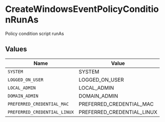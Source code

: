 # CreateWindowsEventPolicyConditionRunAs

Policy condition script runAs


## Values

| Name                         | Value                        |
| ---------------------------- | ---------------------------- |
| `SYSTEM`                     | SYSTEM                       |
| `LOGGED_ON_USER`             | LOGGED_ON_USER               |
| `LOCAL_ADMIN`                | LOCAL_ADMIN                  |
| `DOMAIN_ADMIN`               | DOMAIN_ADMIN                 |
| `PREFERRED_CREDENTIAL_MAC`   | PREFERRED_CREDENTIAL_MAC     |
| `PREFERRED_CREDENTIAL_LINUX` | PREFERRED_CREDENTIAL_LINUX   |